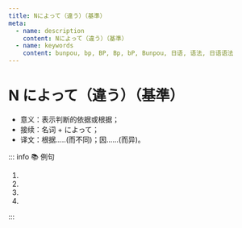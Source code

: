 ```yaml
---
title: Nによって（違う）（基準）
meta:
  - name: description
    content: Nによって（違う）（基準）
  - name: keywords
    content: bunpou, bp, BP, Bp, bP, Bunpou, 日语, 语法, 日语语法
---
```


# N によって（違う）（基準）

- 意义：表示判断的依据或根据；
- 接续：名词 + によって；
- 译文：根据.....(而不同)；因......(而异)。

::: info :books: 例句

1. <grammer-content sentence='[春節/しゅんせつ]の[準備/じゅんび]は**[地方/ちほう]によって[違い/ちがい]ます**。' trans='春节的准备因地而异。' />
2. <grammer-content sentence='この[単語/たんご]は**[時代/じだい]によって**[意味/いみが][違い/ちがい]ます。' trans='这个单词的含义在不同的时代意思也不同。' />
3. <grammer-content sentence='**[人/じん]によって**[考え/かんがえ]が[違い/ちがい]ます。' trans='每个人的想法都不一样。' />
4. <grammer-content sentence='メニューは**[季節/させつ]によって**[変わり/かわり]ます。' trans='菜单会根据季节而变化。' />

:::
